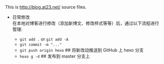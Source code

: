 This is http://blog.at23.net/ source files.

* 日常修改  
	在本地对博客进行修改（添加新博文、修改样式等等）后，通过以下流程进行管理:  

	* `git add .` or `git add -A`  
	* `git commit -m "..."`  
	* `git push origin hexo` ## 将新改动推送到 GitHub 上 hexo  分支  
	* `hexo g -d` ## 发布到 master 分支上  
